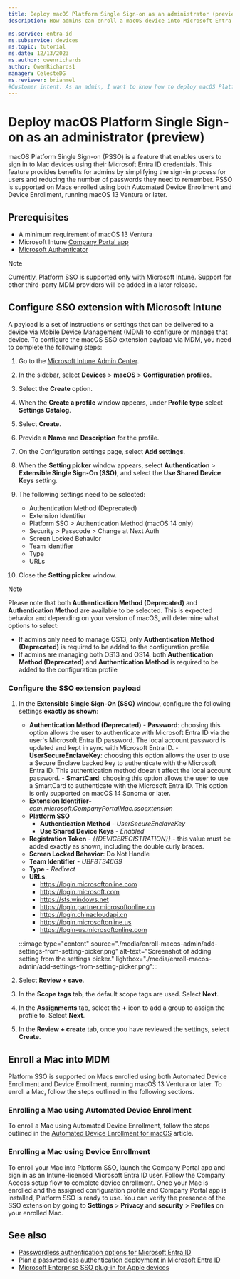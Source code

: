 ```yaml
---
title: Deploy macOS Platform Single Sign-on as an administrator (preview)
description: How admins can enroll a macOS device into Microsoft Entra ID using Platform SSO.

ms.service: entra-id
ms.subservice: devices
ms.topic: tutorial
ms.date: 12/13/2023
ms.author: owenrichards
author: OwenRichards1
manager: CelesteDG
ms.reviewer: brianmel
#Customer intent: As an admin, I want to know how to deploy macOS Platform Single Sign-on (PSSO) for a Mac device using the Microsoft Intune admin center.
---
```


# Deploy macOS Platform Single Sign-on as an administrator (preview)

macOS Platform Single Sign-on (PSSO) is a feature that enables users to sign in to Mac devices using their Microsoft Entra ID credentials. This feature provides benefits for admins by simplifying the sign-in process for users and reducing the number of passwords they need to remember. PSSO is supported on Macs enrolled using both Automated Device Enrollment and Device Enrollment, running macOS 13 Ventura or later.

## Prerequisites

- A minimum requirement of macOS 13 Ventura
- Microsoft Intune [Company Portal app](/mem/intune/apps/apps-company-portal-macos)
- [Microsoft Authenticator](https://support.microsoft.com/account-billing/how-to-use-the-microsoft-authenticator-app-9783c865-0308-42fb-a519-8cf666fe0acc)

> [!NOTE]
> Currently, Platform SSO is supported only with Microsoft Intune. Support for other third-party MDM providers will be added in a later release.

## Configure SSO extension with Microsoft Intune

A payload is a set of instructions or settings that can be delivered to a device via Mobile Device Management (MDM) to configure or manage that device. To configure the macOS SSO extension payload via MDM, you need to complete the following steps:

1. Go to the [Microsoft Intune Admin Center](https://intune.microsoft.com/#home).
1. In the sidebar, select **Devices** > **macOS** > **Configuration profiles**.
1. Select the **Create** option.
1. When the **Create a profile** window appears, under **Profile type** select **Settings Catalog**.
1. Select **Create**.
1. Provide a **Name** and **Description** for the profile.
1. On the Configuration settings page, select **Add settings**.
1. When the **Setting picker** window appears, select **Authentication** > **Extensible Single Sign-On (SSO)**, and select the **Use Shared Device Keys** setting.
1. The following settings need to be selected:

     - Authentication Method (Deprecated)
     - Extension Identifier
     - Platform SSO > Authentication Method (macOS 14 only)
     - Security > Passcode > Change at Next Auth
     - Screen Locked Behavior
     - Team identifier
     - Type
     - URLs

1. Close the **Setting picker** window.

> [!NOTE]
> Please note that both **Authentication Method (Deprecated)** and **Authentication Method** are available to be selected. This is expected behavior and depending on your version of macOS, will determine what options to select:
>
> - If admins only need to manage OS13, only **Authentication Method (Deprecated)** is required to be added to the configuration profile
> - If admins are managing both OS13 and OS14, both **Authentication Method (Deprecated)** and **Authentication Method** is required to be added to the configuration profile

### Configure the SSO extension payload

1. In the **Extensible Single Sign-On (SSO)** window, configure the following settings **exactly as shown**:

    - **Authentication Method (Deprecated)**
            - **Password**: choosing this option allows the user to authenticate with Microsoft Entra ID via the user's Microsoft Entra ID password. The local account password is updated and kept in sync with Microsoft Entra ID.
            - **UserSecureEnclaveKey**: choosing this option allows the user to use a Secure Enclave backed key to authenticate with the Microsoft Entra ID. This authentication method doesn't affect the local account password.
            - **SmartCard**: choosing this option allows the user to use a SmartCard to authenticate with the Microsoft Entra ID. This option is only supported on macOS 14 Sonoma or later.
	- **Extension Identifier**- *com.microsoft.CompanyPortalMac.ssoextension*
    - **Platform SSO**
        - **Authentication Method** - *UserSecureEnclaveKey*
        - **Use Shared Device Keys** - *Enabled*
    - **Registration Token** - *{{DEVICEREGISTRATION}}* - this value must be added exactly as shown, including the double curly braces.
    - **Screen Locked Behavior**: Do Not Handle
    - **Team Identifier** - *UBF8T346G9*
    - **Type** - *Redirect*
    - **URLs**:
        - https://login.microsoftonline.com
        - https://login.microsoft.com
        - https://sts.windows.net
        - https://login.partner.microsoftonline.cn
        - https://login.chinacloudapi.cn
        - https://login.microsoftonline.us
        - https://login-us.microsoftonline.com

    :::image type="content" source="./media/enroll-macos-admin/add-settings-from-setting-picker.png" alt-text="Screenshot of adding setting from the settings picker." lightbox="./media/enroll-macos-admin/add-settings-from-setting-picker.png":::

1. Select **Review + save**.
1. In the **Scope tags** tab, the default scope tags are used. Select **Next**.
1. In the **Assignments** tab, select the **+** icon to add a group to assign the profile to. Select **Next**.
1. In the **Review + create** tab, once you have reviewed the settings, select **Create**.

## Enroll a Mac into MDM

Platform SSO is supported on Macs enrolled using both Automated Device Enrollment and Device Enrollment, running macOS 13 Ventura or later. To enroll a Mac, follow the steps outlined in the following sections.

### Enrolling a Mac using Automated Device Enrollment

To enroll a Mac using Automated Device Enrollment, follow the steps outlined in the [Automated Device Enrollment for macOS](/mem/intune/enrollment/device-enrollment-program-enroll-macos) article.

### Enrolling a Mac using Device Enrollment

To enroll your Mac into Platform SSO, launch the Company Portal app and sign in as an Intune-licensed Microsoft Entra ID user. Follow the Company Access setup flow to complete device enrollment. Once your Mac is enrolled and the assigned configuration profile and Company Portal app is installed, Platform SSO is ready to use. You can verify the presence of the SSO extension by going to **Settings** > **Privacy** and **security** > **Profiles** on your enrolled Mac.

## See also

- [Passwordless authentication options for Microsoft Entra ID](../authentication/concept-authentication-passwordless.md)
- [Plan a passwordless authentication deployment in Microsoft Entra ID](../authentication/howto-authentication-passwordless-deployment.md)
- [Microsoft Enterprise SSO plug-in for Apple devices](../../identity-platform/apple-sso-plugin.md)

